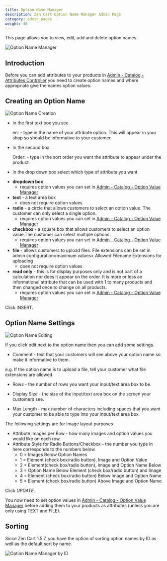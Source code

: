 ```yaml
---
title: Option Name Manager
description: Zen Cart Option Name Manager Admin Page 
category: admin_pages
weight: 40
---
```



This page allows you to view, edit, add and delete option names.

![Option Name Manager](/images/option_name_manager.png)

## Introduction


Before you can add attributes to your products in 
[Admin - Catalog - Attributes Controller](/user/admin_pages/catalog/attributes_controller/) you need to create option names and where appropriate give the names option values.


## Creating an Option Name

![Option Name Creation](/images/create_option_name.png)

- In the first text box you see 

    en: - type in the name of your attribute option. This will appear in your shop so should be informative to your customer.

- In the second box 

    Order: - type in the sort order you want the attribute to appear under the product.

- In the drop down box select which type of attribute you want.

*   **dropdown box**
    *   requires option values you can set in [Admin - Catalog - Option Value Manager](/user/admin_pages/catalog/option_value_manager/)
*   **text** - a text area box
    *   does not require option values
*   **radio** - a circle that allows customers to select an option value. The customer can only select a single option.
    *   requires option values you can set in [Admin - Catalog - Option Value Manager](/user/admin_pages/catalog/option_value_manager/)
*   **checkbox** - a square box that allows customers to select an option value.The customer can select multiple options.
    *   requires option values you can set in [Admin - Catalog - Option Value Manager](/user/admin_pages/catalog/option_value_manager/)
*   **file** - allows customers to upload files. File extensions can be set in admin configuration>maximum values> Allowed Filename Extensions for uploading
    *   does not require option values
*   **read only** - this is for display purposes only and is not part of a calculation nor does it appear on the order. It is more or less an informational attribute that can be used with 1 to many products and then changed once to change on all products.
    *   requires option values you can set in [Admin - Catalog - Option Value Manager](/user/admin_pages/catalog/option_value_manager/)

Click INSERT.

## Option Name Settings

![Option Name Editing](/images/edit_option_name.png)

If you click edit next to the option name then you can add some settings.

*   Comment - text that your customers will see above your option name so make it informative to them.

e.g. If the option name is to upload a file, tell your customer what file extensions are allowed.

*   Rows - the number of rows you want your input/text area box to be.

*   Display Size - the size of the input/text area box on the screen your customers see.

*   Max Length - max number of characters including spaces that you want your customer to be able to type into your input/text area box.

The following settings are for image layout purposes

*   Attribute Images per Row - how many images and option values you would like on each row.
*   Attribute Style for Radio Buttons/Checkbox - the number you type in here corresponds to the numbers below.
    *   0 = Images Below Option Names
    *   1 = Element (check box/radio button), Image and Option Value
    *   2 = Element(check box/radio button), Image and Option Name Below
    *   3 = Option Name Below Element (check box/radio button) and Image
    *   4 = Element (check box/radio button) Below Image and Option Name
    *   5 = Element (check box/radio button) Above Image and Option Name

Click *UPDATE*.

You now need to set option values in [Admin - Catalog - Option Value Manager](/user/admin_pages/catalog/option_value_manager/) before adding them to your products as attributes (unless you are only using TEXT and FILE).

## Sorting 

Since Zen Cart 1.5.7, you have the option of sorting option names by ID as well as the default sort by name. 

![Option Name Manager by ID](/images/option_name_manager_by_id.png)

